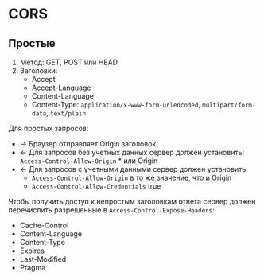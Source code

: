 # CORS

## Простые

1. Метод: GET, POST или HEAD.
2. Заголовки:
    - Accept
    - Accept-Language
    - Content-Language
    - Content-Type: `application/x-www-form-urlencoded`, `multipart/form-data`, `text/plain`

Для простых запросов:

- → Браузер отправляет Origin заголовок
- ← Для запросов без учетных данных сервер должен установить: `Access-Control-Allow-Origin` * или Origin
- ← Для запросов с учетными данными сервер должен установить: 
    - `Access-Control-Allow-Origin` в то же значение, что и Origin
    - `Access-Control-Allow-Credentials` true

Чтобы получить доступ к непростым заголовкам ответа сервер должен перечислить разрешенные в `Access-Control-Expose-Headers`:

- Cache-Control
- Content-Language
- Content-Type
- Expires
- Last-Modified
- Pragma

